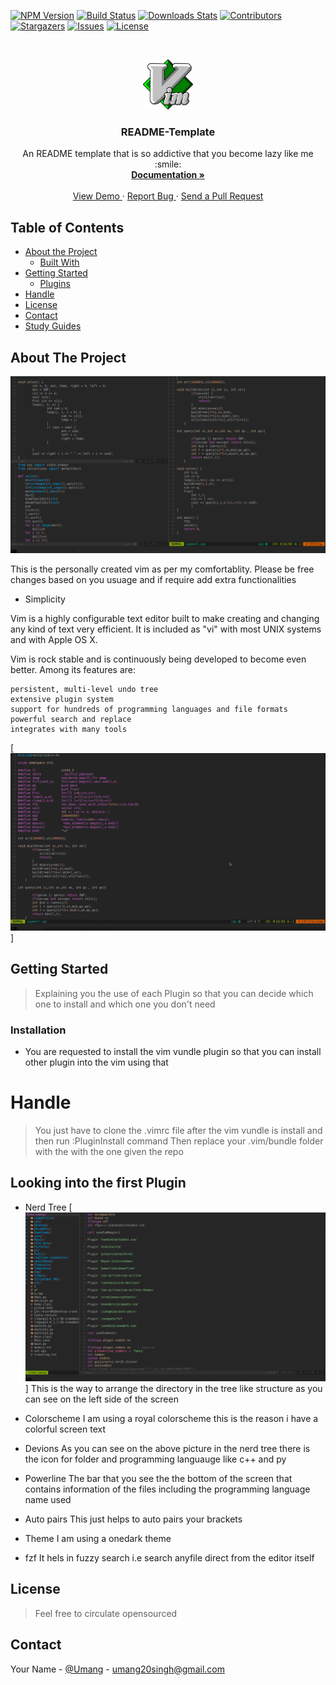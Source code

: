 [![NPM Version][npm-image]][npm-url]
[![Build Status][travis-image]][travis-url]
[![Downloads Stats][npm-downloads]][npm-url]
[![Contributors][contributors-shield]][contributors-url]
[![Stargazers][stars-shield]][stars-url]
[![Issues][issues-shield]][issues-url]
[![License][license-shield]][license-url]

<!-- PROJECT LOGO -->
<br />
<p align="center">
  <a href="https://www.imdb.com/list/ls076311989/">
    <img src="images/1.png" alt="Logo" width="80" height="80">
  </a>

  <h3 align="center">README-Template</h3>

  <p align="center">
    An README template that is so addictive that you become lazy like me :smile:
    <br />
    <a href="https://github.com/InsideU/ReadmeTemplate#about-the-project"><strong> Documentation »</strong></a>
    <br />
    <br />
    <a href="https://github.com/InsideU/ReadmeTemplate#about-the-project"> View Demo </a>
    ·
    <a href="https://github.com/InsideU/ReadmeTemplate/issues"> Report Bug </a>
    ·
    <a href="https://github.com/InsideU/ReadmeTemplate/pulls"> Send a Pull Request </a>
  </p>
</p>


## Table of Contents

* [About the Project](#about-the-project)
  * [Built With](#built-with)
* [Getting Started](#getting-started)
  * [Plugins](#installation)
* [Handle](#handle)
* [License](#license)
* [Contact](#contact)
* [Study Guides](#guides)


## About The Project

[![Vim][product-screenshot]](https://www.vim.org/)

This is the personally created vim as per my comfortablity. Please be free changes based on you usuage and if require add extra functionalities

* Simplicity


Vim is a highly configurable text editor built to make creating and changing any kind of text very efficient. It is included as "vi" with most UNIX systems and with Apple OS X.

Vim is rock stable and is continuously being developed to become even better. Among its features are:

    persistent, multi-level undo tree
    extensive plugin system
    support for hundreds of programming languages and file formats
    powerful search and replace
    integrates with many tools


[![Vim][gif]]

## Getting Started 

> Explaining you the use of each Plugin so that you can decide which one to install and which one you don't need 

### Installation 

 * You are requested to install the vim vundle plugin so that you can install other plugin into the vim using that

# Handle 

> You just have to clone the .vimrc file after the vim vundle is install and then run :PluginInstall command 
> Then replace your .vim/bundle folder with the with the one given the repo





## Looking into the first Plugin 

* Nerd Tree 
 [![Nerd_Tree][tree]]
    This is the way to arrange the directory in the tree like structure as you can see on the left side of the screen

* Colorscheme
    I am using a royal colorscheme this is the reason i have a colorful screen text
    
* Devions 
    As you can see on the above picture in the nerd tree there is the icon for folder and programming languauge like c++ and py
    
* Powerline 
    The bar that you see the the bottom of the screen that contains information of the files including the programming language name used
    
* Auto pairs
    This just helps to auto pairs your brackets 
    
* Theme 
    I am using a onedark theme 
    
* fzf 
    It hels in fuzzy search i.e search anyfile direct from the editor itself

## License

> Feel free to circulate opensourced 

## Contact

Your Name - [@Umang](https://twitter.com/ssingh_umang) - umang20singh@gmail.com


<!-- MARKDOWN LINKS & IMAGES -->
[contributors-shield]: https://img.shields.io/github/contributors/InsideU/ReadmeTemplate.svg?style=flat-square
[forks-shield]: https://img.shields.io/github/forks/InsideU/ReadmeTemplate.svg?style=flat-square
[stars-shield]: https://img.shields.io/github/stars/InsideU/ReadmeTemplate.svg?style=flat-square
[issues-shield]: https://img.shields.io/github/issues/InsideU/ReadmeTemplate.svg?style=flat-square
[license-shield]: https://img.shields.io/github/license/InsideU/ReadmeTemplate.svg?style=flat-square
[linkedin-shield]: https://img.shields.io/badge/-LinkedIn-black.svg?style=flat-square&logo=linkedin&colorB=555
[product-screenshot]: images/vim1.png
[tree]: images/vim.png
[gif]: images/vim.gif




[npm-image]: https://img.shields.io/npm/v/datadog-metrics.svg?style=flat-square
[npm-downloads]: https://img.shields.io/npm/dm/datadog-metrics.svg?style=flat-square
[travis-image]: https://img.shields.io/travis/dbader/node-datadog-metrics/master.svg?style=flat-square
[wiki]: https://github.com/yourname/yourproject/wiki

[contributors-url]: https://github.com/InsideU
[forks-url]: https://github.com/InsideU/ReadmeTemplate/network/members
[stars-url]: https://github.com/InsideU/ReadmeTemplate/stargazers
[issues-url]: https://github.com/InsideU/ReadmeTemplate/issues
[license-url]: https://google.com
[npm-url]: https://npmjs.org/package/datadog-metrics
[travis-url]: https://travis-ci.org/dbader/node-datadog-metrics
